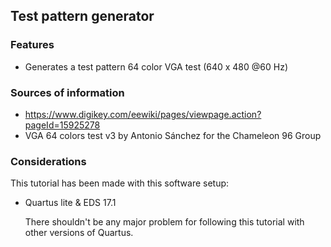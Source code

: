 Test pattern generator
-----

### Features

* Generates a test pattern 64 color VGA test (640 x 480 @60 Hz)

### Sources of information

* https://www.digikey.com/eewiki/pages/viewpage.action?pageId=15925278
* VGA 64 colors test v3 by  Antonio Sánchez  for the Chameleon 96 Group

### Considerations

This tutorial has been made with this software setup:

* Quartus lite & EDS 17.1

  There shouldn't be any major problem for following this tutorial with other versions of Quartus.



